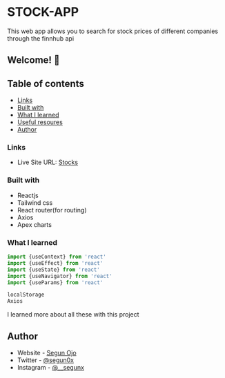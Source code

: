 # STOCK-APP
This web app allows you to search for stock prices of different companies through the finnhub api

## Welcome! 👋

## Table of contents

  - [Links](#links)
  - [Built with](#built-with)
  - [What I learned](#what-i-learned)
  - [Useful resoures](#useful-resources)
  - [Author](#author)

### Links

- Live Site URL: [Stocks](https://stock-app-tau.vercel.app)

### Built with

- Reactjs
- Tailwind css
- React router(for routing)
- Axios
- Apex charts

### What I learned

```js
import {useContext} from 'react'
import {useEffect} from 'react'
import {useState} from 'react'
import {useNavigator} from 'react'
import {useParams} from 'react'

localStorage
Axios
```
I learned more about all these with this project

## Author

- Website - [Segun Ojo](https://segunojo.netlify.app)
- Twitter - [@segun0x](https://www.twitter.com/segun0x)
- Instagram - [@__segunx](https://www.instagram.com/__segunx)
